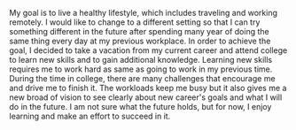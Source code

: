 My goal is to live a healthy lifestyle, which includes traveling and working remotely. I would like to change to a different setting so that I can try something different in the future after spending many year of doing the same thing every day at my previous workplace. In order to achieve the goal, I decided to take a vacation from my current career and attend college to learn new skills and to gain additional knowledge. Learning new skills requires me to work hard as same as going to work in my previous time. During the time in college, there are many challenges that encourage me and drive me to finish it. The workloads keep me busy but it also gives me a new broad of vision to see clearly about new career's goals and what I will do in the future. I am not sure what the future holds, but for now, I enjoy learning and make an effort to succeed in it.
